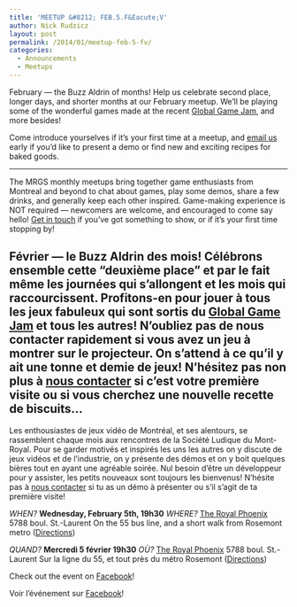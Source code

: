 ```yaml
---
title: 'MEETUP &#8212; FEB.5.F&Eacute;V'
author: Nick Rudzicz
layout: post
permalink: /2014/01/meetup-feb-5-fv/
categories:
  - Announcements
  - Meetups
---
```



February &#8212; the Buzz Aldrin of months! Help us celebrate second place, longer days, and shorter months at our February meetup. We&#8217;ll be playing some of the wonderful games made at the recent [Global Game Jam](http://globalgamejam.org/), and more besides!
 
Come introduce yourselves if it&#8217;s your first time at a meetup, and [email us](mailto:bakedgoods@mrgs.ca) early if you&#8217;d like to present a demo or find new and exciting recipes for baked goods.
 
 
 
---
The MRGS monthly meetups bring together game enthusiasts from Montreal and beyond to chat about games, play some demos, share a few drinks, and generally keep each other inspired. Game-making experience is NOT required &#8212; newcomers are welcome, and encouraged to come say hello!
[Get in touch](mailto:bakedgoods@mrgs.ca) if you&#8217;ve got something to show, or if it&#8217;s your first time stopping by!



F&eacute;vrier — le Buzz Aldrin des mois! C&eacute;l&eacute;brons ensemble cette &#8220;deuxi&egrave;me place&#8221; et par le fait m&ecirc;me les journ&eacute;es qui s&#8217;allongent et les mois qui raccourcissent. Profitons-en pour jouer &agrave; tous les jeux fabuleux qui sont sortis du [Global Game Jam](http://globalgamejam.org/) et tous les autres!
N&#8217;oubliez pas de nous contacter rapidement si vous avez un jeu &agrave; montrer sur le projecteur. On s&#8217;attend &agrave; ce qu&#8217;il y ait une tonne et demie de jeux! N&#8217;h&eacute;sitez pas non plus &agrave; [nous contacter](mailto:bakedgoods@mrgs.ca) si c&#8217;est votre premi&egrave;re visite ou si vous cherchez une nouvelle recette de biscuits&#8230;
---
Les enthousiastes de jeux vidéo de Montréal, et ses alentours, se rassemblent chaque mois aux rencontres de la Société Ludique du Mont-Royal. Pour se garder motivés et inspirés les uns les autres on y discute de jeux vidéos et de l&#8217;industrie, on y présente des démos et on y boit quelques bières tout en ayant une agréable soirée. Nul besoin d&#8217;être un développeur pour y assister, les petits nouveaux sont toujours les bienvenus!
N&#8217;hésite pas à [nous contacter](mailto:bakedgoods@mrgs.ca) si tu as un démo à présenter ou s&#8217;il s&#8217;agit de ta première visite!



*WHEN?*
 **Wednesday, February 5th, 19h30**
*WHERE?*
 [The Royal Phoenix](http://royalphoenixbar.com/)
 5788 boul. St.-Laurent
 On the 55 bus line, and a short walk from Rosemont metro
 ([Directions](https://maps.google.com/maps?q=the+royal+phoenix))



*QUAND?*
 **Mercredi 5 f&eacute;vrier 19h30**
*OÙ?*
 [The Royal Phoenix](http://royalphoenixbar.com/)
 5788 boul. St.-Laurent
 Sur la ligne du 55, et tout près du métro Rosemont
 ([Directions](https://maps.google.com/maps?q=the+royal+phoenix))
 



Check out the event on [Facebook](https://www.facebook.com/events/1400774823509798/)!









Voir l&#8217;événement sur [Facebook](https://www.facebook.com/events/1400774823509798/)!








 
 
 
